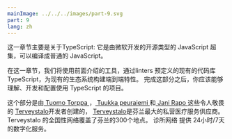 ```yaml
---
mainImage: ../../../images/part-9.svg
part: 9
lang: zh
---
```


<div class="intro">


<!-- This part is all about TypeScript: and open-source typed superset of JavaScript developed by Microsoft that compiles to plain JavaScript. -->
这一章节主要是关于TypeScript: 它是由微软开发的开源类型的 JavaScript 超集，可以编译成普通的 JavaScript。

<!-- In this part we will be using the tools previously introduced to build end-to-end features to an existing ecosystem with linters predefined and an existing codebase writing TypeScript. After doing this part you should be able to understand, develop and configure projects using TypeScript. -->
在这一章节，我们将使用前面介绍的工具，通过linters 预定义的现有的代码库TypeScript，为现有的生态系统构建端到端特性。 完成这部分之后，你应该能够理解、开发和配置使用 TypeScript 的项目。

<!-- This part is created by [Tuomo Torppa](https://www.linkedin.com/in/tuomotorppa), [Tuukka Peuraniemi](https://www.linkedin.com/in/tuukkapeuraniemi/) and [Jani Rapo](https://www.linkedin.com/in/jani-rapo-5520817b/) the awesome developers of [Terveystalo](https://www.terveystalo.com/fi/Yritystietoa/Terveystalo-tyontantajana/Digital-Health/), the largest private healthcare service provider in Finland. Terveystalo’s nationwide network covers 300 locations across Finland. The clinic network is supplemented by 24/7 digital services. -->
这个部分是由[ Tuomo Torppa ]( https://www.linkedin.com/in/tuomotorppa ) ，[ Tuukka peuraiemi ]( https://www.linkedin.com/in/tuukkapeuraniemi/ )和[ Jani Rapo ]( https://www.linkedin.com/in/Jani-Rapo-5520817b/ )这些令人敬畏的 [Terveystalo](https://www.terveystalo.com/fi/Yritystietoa/Terveystalo-tyontantajana/Digital-Health/)开发者创建的， [Terveystalo](https://www.terveystalo.com/fi/Yritystietoa/Terveystalo-tyontantajana/Digital-Health/)是芬兰最大的私营医疗服务供应商。 Terveystalo 的全国性网络覆盖了芬兰的300个地点。 诊所网络 提供 24小时/7天 的数字化服务。
</div>

